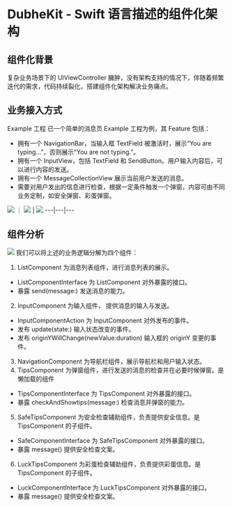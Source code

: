 # DubheKit - Swift 语言描述的组件化架构

## 组件化背景
复杂业务场景下的 UIViewController 臃肿，没有架构支持的情况下，伴随着频繁迭代的需求，代码持续裂化，搭建组件化架构解决业务痛点。

## 业务接入方式

Example 工程
已一个简单的消息页 Example 工程为例，其 Feature 包括：
- 拥有一个 NavigationBar，当输入框 TextField 被激活时，展示“You are typing...”，否则展示“You are not typing.”。
- 拥有一个 InputView，包括 TextField 和 SendButton。用户输入内容后，可以进行内容的发送。
- 拥有一个 MessageCollectionView 展示当前用户发送的消息。
- 需要对用户发出的信息进行检查，根据一定条件触发一个弹窗，内容可由不同业务定制，如安全弹窗、彩蛋弹窗。

![](https://github.com/LLLLLayer/picture-bed/blob/main/img/dubheKit/DubheKit1.png) ｜ ![](https://github.com/LLLLLayer/picture-bed/blob/main/img/dubheKit/DubheKit2.png) | ![](https://github.com/LLLLLayer/picture-bed/blob/main/img/dubheKit/DubheKit3.png)
---|---|---

## 组件分析

![](https://github.com/LLLLLayer/picture-bed/blob/main/img/dubheKit/DubheKit4.jpeg)
我们可以将上述的业务逻辑分解为四个组件：
1. ListComponent  为消息列表组件，进行消息列表的展示。
- ListComponentInterface 为 ListComponent 对外暴露的接口。
- 暴露 send(message:) 发送消息的能力。
2. InputComponent 为输入组件， 提供消息的输入与发送。
- InputComponentAction 为 InputComponent 对外发布的事件。
- 发布 update(state:) 输入状态改变的事件。
- 发布 originYWillChange(newValue:duration) 输入框的 originY 变更的事件。
3. NavigationComponent 为导航栏组件，展示导航栏和用户输入状态。
4. TipsComponent 为弹窗组件，进行发送的消息的检查并在必要时候弹窗。是懒加载的组件
- TipsComponentInterface 为 TipsComponent 对外暴露的接口。
- 暴露 checkAndShowtips(message:) 检查消息并弹窗的能力。
5. SafeTipsComponent 为安全检查辅助组件，负责提供安全信息。是 TipsComponent 的子组件。
- SafeComponentInterface 为 SafeTipsComponent 对外暴露的接口。
- 暴露 message() 提供安全检查文案。
6. LuckTipsComponent 为彩蛋检查辅助组件，负责提供彩蛋信息。是 TipsComponent 的子组件。
- LuckComponentInterface 为 LuckTipsComponent 对外暴露的接口。
- 暴露 message() 提供安全检查文案。

